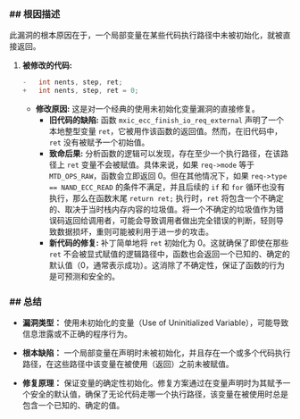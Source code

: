 ### **## 根因描述**

此漏洞的根本原因在于，一个局部变量在某些代码执行路径中未被初始化，就被直接返回。

1.  **被修改的代码:**
    ```c
    -	int nents, step, ret;
    +	int nents, step, ret = 0;
    ```
    *   **修改原因:** 这是对一个经典的使用未初始化变量漏洞的直接修复。
        *   **旧代码的缺陷:** 函数 `mxic_ecc_finish_io_req_external` 声明了一个本地整型变量 `ret`，它被用作该函数的返回值。然而，在旧代码中，`ret` 没有被赋予一个初始值。
        *   **致命后果:** 分析函数的逻辑可以发现，存在至少一个执行路径，在该路径上 `ret` 变量不会被赋值。具体来说，如果 `req->mode` 等于 `MTD_OPS_RAW`，函数会立即返回 0。但在其他情况下，如果 `req->type == NAND_ECC_READ` 的条件不满足，并且后续的 `if` 和 `for` 循环也没有执行，那么在函数末尾 `return ret;` 执行时，`ret` 将包含一个不确定的、取决于当时栈内存内容的垃圾值。将一个不确定的垃圾值作为错误码返回给调用者，可能会导致调用者做出完全错误的判断，轻则导致数据损坏，重则可能被利用于进一步的攻击。
        *   **新代码的修复:** 补丁简单地将 `ret` 初始化为 0。这就确保了即使在那些 `ret` 不会被显式赋值的逻辑路径中，函数也会返回一个已知的、确定的默认值（0，通常表示成功）。这消除了不确定性，保证了函数的行为是可预测和安全的。

### **## 总结**

*   **漏洞类型：**
    使用未初始化的变量（Use of Uninitialized Variable），可能导致信息泄露或不正确的程序行为。

*   **根本缺陷：**
    一个局部变量在声明时未被初始化，并且存在一个或多个代码执行路径，在这些路径中该变量在被使用（返回）之前未被赋值。

*   **修复原理：**
    保证变量的确定性初始化。修复方案通过在变量声明时为其赋予一个安全的默认值，确保了无论代码走哪一个执行路径，该变量在被使用时总是包含一个已知的、确定的值。
